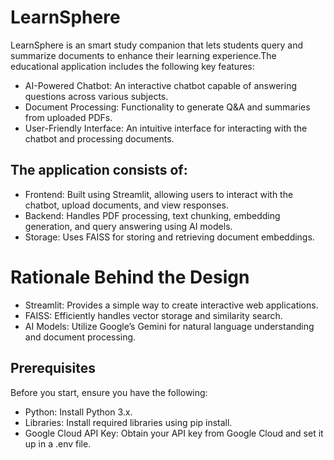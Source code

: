 # LearnSphere
LearnSphere is an smart study companion that lets students query and summarize documents to enhance their learning experience.The educational application includes the following key features:
- AI-Powered Chatbot: An interactive chatbot capable of answering questions across various subjects.
- Document Processing: Functionality to generate Q&A and summaries from uploaded PDFs.
- User-Friendly Interface: An intuitive interface for interacting with the chatbot and processing documents.

## The application consists of:

 - Frontend: Built using Streamlit, allowing users to interact with the chatbot, upload documents, and view responses.
 - Backend: Handles PDF processing, text chunking, embedding generation, and query answering using AI models.
 - Storage: Uses FAISS for storing and retrieving document embeddings.
# Rationale Behind the Design
- Streamlit: Provides a simple way to create interactive web applications.
- FAISS: Efficiently handles vector storage and similarity search.
- AI Models: Utilize Google’s Gemini for natural language understanding and document processing.
## Prerequisites
Before you start, ensure you have the following:

 - Python: Install Python 3.x.
 - Libraries: Install required libraries using pip install.
 - Google Cloud API Key: Obtain your API key from Google Cloud and set it up in a .env file.
